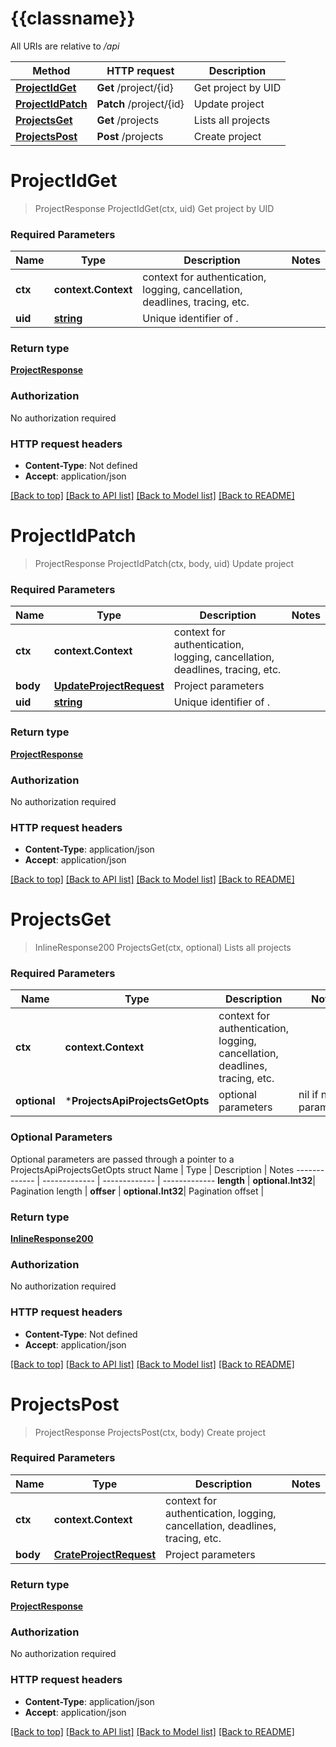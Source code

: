 # {{classname}}

All URIs are relative to */api*

Method | HTTP request | Description
------------- | ------------- | -------------
[**ProjectIdGet**](ProjectsApi.md#ProjectIdGet) | **Get** /project/{id} | Get project by UID
[**ProjectIdPatch**](ProjectsApi.md#ProjectIdPatch) | **Patch** /project/{id} | Update project
[**ProjectsGet**](ProjectsApi.md#ProjectsGet) | **Get** /projects | Lists all projects
[**ProjectsPost**](ProjectsApi.md#ProjectsPost) | **Post** /projects | Create project

# **ProjectIdGet**
> ProjectResponse ProjectIdGet(ctx, uid)
Get project by UID

### Required Parameters

Name | Type | Description  | Notes
------------- | ------------- | ------------- | -------------
 **ctx** | **context.Context** | context for authentication, logging, cancellation, deadlines, tracing, etc.
  **uid** | [**string**](.md)| Unique identifier of . | 

### Return type

[**ProjectResponse**](ProjectResponse.md)

### Authorization

No authorization required

### HTTP request headers

 - **Content-Type**: Not defined
 - **Accept**: application/json

[[Back to top]](#) [[Back to API list]](../README.md#documentation-for-api-endpoints) [[Back to Model list]](../README.md#documentation-for-models) [[Back to README]](../README.md)

# **ProjectIdPatch**
> ProjectResponse ProjectIdPatch(ctx, body, uid)
Update project

### Required Parameters

Name | Type | Description  | Notes
------------- | ------------- | ------------- | -------------
 **ctx** | **context.Context** | context for authentication, logging, cancellation, deadlines, tracing, etc.
  **body** | [**UpdateProjectRequest**](UpdateProjectRequest.md)| Project parameters | 
  **uid** | [**string**](.md)| Unique identifier of . | 

### Return type

[**ProjectResponse**](ProjectResponse.md)

### Authorization

No authorization required

### HTTP request headers

 - **Content-Type**: application/json
 - **Accept**: application/json

[[Back to top]](#) [[Back to API list]](../README.md#documentation-for-api-endpoints) [[Back to Model list]](../README.md#documentation-for-models) [[Back to README]](../README.md)

# **ProjectsGet**
> InlineResponse200 ProjectsGet(ctx, optional)
Lists all projects

### Required Parameters

Name | Type | Description  | Notes
------------- | ------------- | ------------- | -------------
 **ctx** | **context.Context** | context for authentication, logging, cancellation, deadlines, tracing, etc.
 **optional** | ***ProjectsApiProjectsGetOpts** | optional parameters | nil if no parameters

### Optional Parameters
Optional parameters are passed through a pointer to a ProjectsApiProjectsGetOpts struct
Name | Type | Description  | Notes
------------- | ------------- | ------------- | -------------
 **length** | **optional.Int32**| Pagination length | 
 **offser** | **optional.Int32**| Pagination offset | 

### Return type

[**InlineResponse200**](inline_response_200.md)

### Authorization

No authorization required

### HTTP request headers

 - **Content-Type**: Not defined
 - **Accept**: application/json

[[Back to top]](#) [[Back to API list]](../README.md#documentation-for-api-endpoints) [[Back to Model list]](../README.md#documentation-for-models) [[Back to README]](../README.md)

# **ProjectsPost**
> ProjectResponse ProjectsPost(ctx, body)
Create project

### Required Parameters

Name | Type | Description  | Notes
------------- | ------------- | ------------- | -------------
 **ctx** | **context.Context** | context for authentication, logging, cancellation, deadlines, tracing, etc.
  **body** | [**CrateProjectRequest**](CrateProjectRequest.md)| Project parameters | 

### Return type

[**ProjectResponse**](ProjectResponse.md)

### Authorization

No authorization required

### HTTP request headers

 - **Content-Type**: application/json
 - **Accept**: application/json

[[Back to top]](#) [[Back to API list]](../README.md#documentation-for-api-endpoints) [[Back to Model list]](../README.md#documentation-for-models) [[Back to README]](../README.md)

